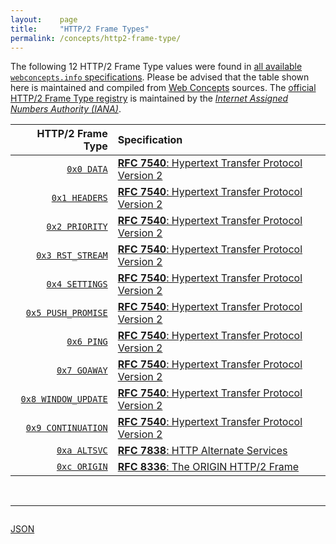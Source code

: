 ```yaml
---
layout:    page
title:     "HTTP/2 Frame Types"
permalink: /concepts/http2-frame-type/
---
```




The following 12 HTTP/2 Frame Type values were found in [all available `webconcepts.info` specifications](/specs). Please be advised that the table shown here is maintained and compiled from [Web Concepts](/) sources. The [official HTTP/2 Frame Type registry](https://www.iana.org/assignments/http2-parameters/http2-parameters.xhtml#frame-type) is maintained by the [*Internet Assigned Numbers Authority (IANA)*](http://www.iana.org/).

HTTP/2 Frame Type | Specification
-------: | :-------
[`0x0 DATA`](/concepts/http2-frame-type/0x0 "DATA frames (type=0x0) convey arbitrary, variable-length sequences of octets associated with a stream. One or more DATA frames are used, for instance, to carry HTTP request or response payloads.") | [**RFC 7540**: Hypertext Transfer Protocol Version 2](/specs/IETF/RFC/7540 "This specification describes an optimized expression of the semantics of the Hypertext Transfer Protocol (HTTP). HTTP/2 enables a more efficient use of network resources and a reduced perception of latency by introducing header field compression and allowing multiple concurrent exchanges on the same connection. It also introduces unsolicited push of representations from servers to clients. This specification is an alternative to, but does not obsolete, the HTTP/1.1 message syntax. HTTP's existing semantics remain unchanged.")
[`0x1 HEADERS`](/concepts/http2-frame-type/0x1 "The HEADERS frame (type=0x1) is used to open a stream, and additionally carries a header block fragment. HEADERS frames can be sent on a stream in the &#34;idle&#34;, &#34;reserved (local)&#34;, &#34;open&#34;, or &#34;half-closed (remote)&#34; state.") | [**RFC 7540**: Hypertext Transfer Protocol Version 2](/specs/IETF/RFC/7540 "This specification describes an optimized expression of the semantics of the Hypertext Transfer Protocol (HTTP). HTTP/2 enables a more efficient use of network resources and a reduced perception of latency by introducing header field compression and allowing multiple concurrent exchanges on the same connection. It also introduces unsolicited push of representations from servers to clients. This specification is an alternative to, but does not obsolete, the HTTP/1.1 message syntax. HTTP's existing semantics remain unchanged.")
[`0x2 PRIORITY`](/concepts/http2-frame-type/0x2 "The PRIORITY frame (type=0x2) specifies the sender-advised priority of a stream. It can be sent in any stream state, including idle or closed streams.") | [**RFC 7540**: Hypertext Transfer Protocol Version 2](/specs/IETF/RFC/7540 "This specification describes an optimized expression of the semantics of the Hypertext Transfer Protocol (HTTP). HTTP/2 enables a more efficient use of network resources and a reduced perception of latency by introducing header field compression and allowing multiple concurrent exchanges on the same connection. It also introduces unsolicited push of representations from servers to clients. This specification is an alternative to, but does not obsolete, the HTTP/1.1 message syntax. HTTP's existing semantics remain unchanged.")
[`0x3 RST_STREAM`](/concepts/http2-frame-type/0x3 "The RST_STREAM frame (type=0x3) allows for immediate termination of a stream. RST_STREAM is sent to request cancellation of a stream or to indicate that an error condition has occurred.") | [**RFC 7540**: Hypertext Transfer Protocol Version 2](/specs/IETF/RFC/7540 "This specification describes an optimized expression of the semantics of the Hypertext Transfer Protocol (HTTP). HTTP/2 enables a more efficient use of network resources and a reduced perception of latency by introducing header field compression and allowing multiple concurrent exchanges on the same connection. It also introduces unsolicited push of representations from servers to clients. This specification is an alternative to, but does not obsolete, the HTTP/1.1 message syntax. HTTP's existing semantics remain unchanged.")
[`0x4 SETTINGS`](/concepts/http2-frame-type/0x4 "The SETTINGS frame (type=0x4) conveys configuration parameters that affect how endpoints communicate, such as preferences and constraints on peer behavior. The SETTINGS frame is also used to acknowledge the receipt of those parameters.") | [**RFC 7540**: Hypertext Transfer Protocol Version 2](/specs/IETF/RFC/7540 "This specification describes an optimized expression of the semantics of the Hypertext Transfer Protocol (HTTP). HTTP/2 enables a more efficient use of network resources and a reduced perception of latency by introducing header field compression and allowing multiple concurrent exchanges on the same connection. It also introduces unsolicited push of representations from servers to clients. This specification is an alternative to, but does not obsolete, the HTTP/1.1 message syntax. HTTP's existing semantics remain unchanged.")
[`0x5 PUSH_PROMISE`](/concepts/http2-frame-type/0x5 "The PUSH_PROMISE frame (type=0x5) is used to notify the peer endpoint in advance of streams the sender intends to initiate. The PUSH_PROMISE frame includes the unsigned 31-bit identifier of the stream the endpoint plans to create along with a set of headers that provide additional context for the stream.") | [**RFC 7540**: Hypertext Transfer Protocol Version 2](/specs/IETF/RFC/7540 "This specification describes an optimized expression of the semantics of the Hypertext Transfer Protocol (HTTP). HTTP/2 enables a more efficient use of network resources and a reduced perception of latency by introducing header field compression and allowing multiple concurrent exchanges on the same connection. It also introduces unsolicited push of representations from servers to clients. This specification is an alternative to, but does not obsolete, the HTTP/1.1 message syntax. HTTP's existing semantics remain unchanged.")
[`0x6 PING`](/concepts/http2-frame-type/0x6 "The PING frame (type=0x6) is a mechanism for measuring a minimal round-trip time from the sender, as well as determining whether an idle connection is still functional. PING frames can be sent from any endpoint.") | [**RFC 7540**: Hypertext Transfer Protocol Version 2](/specs/IETF/RFC/7540 "This specification describes an optimized expression of the semantics of the Hypertext Transfer Protocol (HTTP). HTTP/2 enables a more efficient use of network resources and a reduced perception of latency by introducing header field compression and allowing multiple concurrent exchanges on the same connection. It also introduces unsolicited push of representations from servers to clients. This specification is an alternative to, but does not obsolete, the HTTP/1.1 message syntax. HTTP's existing semantics remain unchanged.")
[`0x7 GOAWAY`](/concepts/http2-frame-type/0x7 "The GOAWAY frame (type=0x7) is used to initiate shutdown of a connection or to signal serious error conditions. GOAWAY allows an endpoint to gracefully stop accepting new streams while still finishing processing of previously established streams. This enables administrative actions, like server maintenance.") | [**RFC 7540**: Hypertext Transfer Protocol Version 2](/specs/IETF/RFC/7540 "This specification describes an optimized expression of the semantics of the Hypertext Transfer Protocol (HTTP). HTTP/2 enables a more efficient use of network resources and a reduced perception of latency by introducing header field compression and allowing multiple concurrent exchanges on the same connection. It also introduces unsolicited push of representations from servers to clients. This specification is an alternative to, but does not obsolete, the HTTP/1.1 message syntax. HTTP's existing semantics remain unchanged.")
[`0x8 WINDOW_UPDATE`](/concepts/http2-frame-type/0x8 "The WINDOW_UPDATE frame (type=0x8) is used to implement flow control. Flow control operates at two levels: on each individual stream and on the entire connection.") | [**RFC 7540**: Hypertext Transfer Protocol Version 2](/specs/IETF/RFC/7540 "This specification describes an optimized expression of the semantics of the Hypertext Transfer Protocol (HTTP). HTTP/2 enables a more efficient use of network resources and a reduced perception of latency by introducing header field compression and allowing multiple concurrent exchanges on the same connection. It also introduces unsolicited push of representations from servers to clients. This specification is an alternative to, but does not obsolete, the HTTP/1.1 message syntax. HTTP's existing semantics remain unchanged.")
[`0x9 CONTINUATION`](/concepts/http2-frame-type/0x9 "The CONTINUATION frame (type=0x9) is used to continue a sequence of header block fragments (Section 4.3). Any number of CONTINUATION frames can be sent, as long as the preceding frame is on the same stream and is a HEADERS, PUSH_PROMISE, or CONTINUATION frame without the END_HEADERS flag set.") | [**RFC 7540**: Hypertext Transfer Protocol Version 2](/specs/IETF/RFC/7540 "This specification describes an optimized expression of the semantics of the Hypertext Transfer Protocol (HTTP). HTTP/2 enables a more efficient use of network resources and a reduced perception of latency by introducing header field compression and allowing multiple concurrent exchanges on the same connection. It also introduces unsolicited push of representations from servers to clients. This specification is an alternative to, but does not obsolete, the HTTP/1.1 message syntax. HTTP's existing semantics remain unchanged.")
[`0xa ALTSVC`](/concepts/http2-frame-type/0xa "The ALTSVC HTTP/2 frame advertises the availability of an alternative service to an HTTP/2 client. The ALTSVC frame is a non-critical extension to HTTP/2. Endpoints that do not support this frame will ignore it.") | [**RFC 7838**: HTTP Alternate Services](/specs/IETF/RFC/7838 "This document specifies &#34;alternative services&#34; for HTTP, which allow an origin's resources to be authoritatively available at a separate network location, possibly accessed with a different protocol configuration.")
[`0xc ORIGIN`](/concepts/http2-frame-type/0xc "This HTTP/2 ORIGIN frame type allows a server to indicate what origin(s) the server would like the client to consider as members of the Origin Set for the connection within which it occurs.") | [**RFC 8336**: The ORIGIN HTTP/2 Frame](/specs/IETF/RFC/8336 "This document specifies the ORIGIN frame for HTTP/2, to indicate what origins are available on a given connection.")

<br/>
<hr/>

<p style="float : left"><a href="../http2-frame-type.json" title="JSON representing all values for this Web Concept">JSON</a></p>
